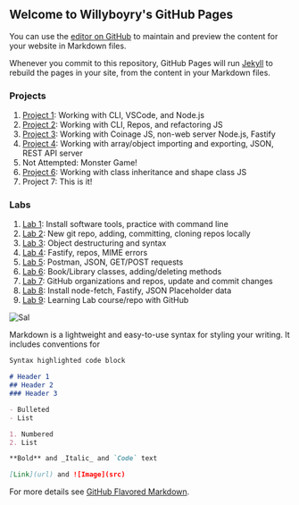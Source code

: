 ## Welcome to Willyboyry's GitHub Pages

You can use the [editor on GitHub](https://github.com/willyboyry/willyboyry.github.io/edit/main/README.md) to maintain and preview the content for your website in Markdown files.

Whenever you commit to this repository, GitHub Pages will run [Jekyll](https://jekyllrb.com/) to rebuild the pages in your site, from the content in your Markdown files.

### Projects

1. [Project 1](https://jekyllrb.com/): Working with CLI, VSCode, and Node.js
2. [Project 2](https://jekyllrb.com/): Working with CLI, Repos, and refactoring JS
3. [Project 3](https://jekyllrb.com/): Working with Coinage JS, non-web server Node.js, Fastify
4. [Project 4](https://jekyllrb.com/): Working with array/object importing and exporting, JSON, REST API server
5. Not Attempted: Monster Game!
6. [Project 6](https://jekyllrb.com/): Working with class inheritance and shape class JS
7. Project 7: This is it!

### Labs
1.  [Lab 1](https://jekyllrb.com/): Install software tools, practice with command line
2.  [Lab 2](https://jekyllrb.com/): New git repo, adding, committing, cloning repos locally
3.  [Lab 3](https://jekyllrb.com/): Object destructuring and syntax
4.  [Lab 4](https://jekyllrb.com/): Fastify, repos, MIME errors
5.  [Lab 5](https://jekyllrb.com/): Postman, JSON, GET/POST requests
6.  [Lab 6](https://jekyllrb.com/): Book/Library classes, adding/deleting methods
7.  [Lab 7](https://jekyllrb.com/): GitHub organizations and repos, update and commit changes
8.  [Lab 8](https://jekyllrb.com/): Install node-fetch, Fastify, JSON Placeholder data
9.  [Lab 9](https://jekyllrb.com/): Learning Lab course/repo with GitHub

![Sal](https://static.wikia.nocookie.net/impracticaljokers/images/d/d2/Sal.png/revision/latest/scale-to-width-down/361?cb=20190604013345)

Markdown is a lightweight and easy-to-use syntax for styling your writing. It includes conventions for

```markdown
Syntax highlighted code block

# Header 1
## Header 2
### Header 3

- Bulleted
- List

1. Numbered
2. List

**Bold** and _Italic_ and `Code` text

[Link](url) and ![Image](src)
```

For more details see [GitHub Flavored Markdown](https://guides.github.com/features/mastering-markdown/).
